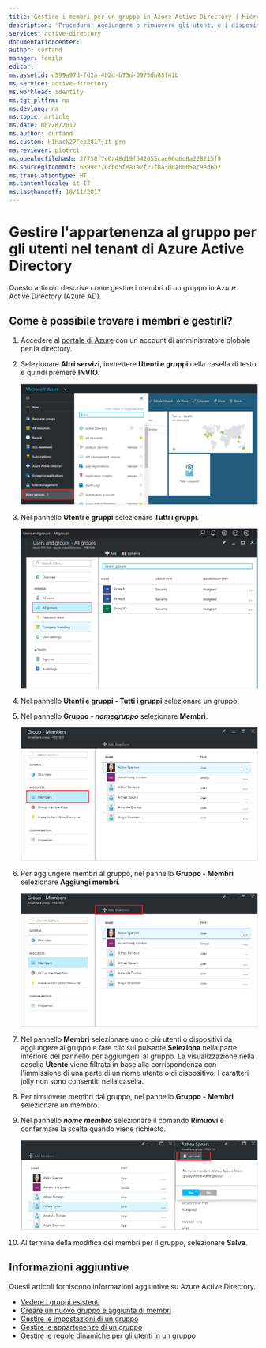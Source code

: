 ```yaml
---
title: Gestire i membri per un gruppo in Azure Active Directory | Microsoft Docs
description: 'Procedura: Aggiungere o rimuovere gli utenti e i dispositivi da un gruppo in Azure Active Directory'
services: active-directory
documentationcenter: 
author: curtand
manager: femila
editor: 
ms.assetid: d399a97d-fd2a-4b2d-b73d-0975db83f41b
ms.service: active-directory
ms.workload: identity
ms.tgt_pltfrm: na
ms.devlang: na
ms.topic: article
ms.date: 08/28/2017
ms.author: curtand
ms.custom: H1Hack27Feb2017;it-pro
ms.reviewer: piotrci
ms.openlocfilehash: 27758f7e0a48d19f542055cae06d6c0a228215f9
ms.sourcegitcommit: 6699c77dcbd5f8a1a2f21fba3d0a0005ac9ed6b7
ms.translationtype: HT
ms.contentlocale: it-IT
ms.lasthandoff: 10/11/2017
---
```

# <a name="manage-group-membership-for-users-in-your-azure-active-directory-tenant"></a>Gestire l'appartenenza al gruppo per gli utenti nel tenant di Azure Active Directory
Questo articolo descrive come gestire i membri di un gruppo in Azure Active Directory (Azure AD).

## <a name="how-do-i-find-the-members-and-manage-them"></a>Come è possibile trovare i membri e gestirli?
1. Accedere al [portale di Azure](https://portal.azure.com) con un account di amministratore globale per la directory.
2. Selezionare **Altri servizi**, immettere **Utenti e gruppi** nella casella di testo e quindi premere **INVIO**.

   ![Apertura di Gestione utenti](./media/active-directory-groups-members-azure-portal/search-user-management.png)
3. Nel pannello **Utenti e gruppi** selezionare **Tutti i gruppi**.

   ![Apertura del pannello Gruppi](./media/active-directory-groups-members-azure-portal/view-groups-blade.png)
4. Nel pannello **Utenti e gruppi - Tutti i gruppi** selezionare un gruppo.
5. Nel pannello **Gruppo - *nomegruppo*** selezionare **Membri**.

   ![Apertura del pannello Membri](./media/active-directory-groups-members-azure-portal/view-group-members.png)
6. Per aggiungere membri al gruppo, nel pannello **Gruppo - Membri** selezionare **Aggiungi membri**.

   ![Comando Aggiungi membri](./media/active-directory-groups-members-azure-portal/add-group-members-command.png)
7. Nel pannello **Membri** selezionare uno o più utenti o dispositivi da aggiungere al gruppo e fare clic sul pulsante **Seleziona** nella parte inferiore del pannello per aggiungerli al gruppo. La visualizzazione nella casella **Utente** viene filtrata in base alla corrispondenza con l'immissione di una parte di un nome utente o di dispositivo. I caratteri jolly non sono consentiti nella casella.
8. Per rimuovere membri dal gruppo, nel pannello **Gruppo - Membri** selezionare un membro.
9. Nel pannello ***nome membro*** selezionare il comando **Rimuovi** e confermare la scelta quando viene richiesto.

   ![Comando Rimuovi membri](./media/active-directory-groups-members-azure-portal/remove-group-members-command.png)
10. Al termine della modifica dei membri per il gruppo, selezionare **Salva**.

## <a name="additional-information"></a>Informazioni aggiuntive
Questi articoli forniscono informazioni aggiuntive su Azure Active Directory.

* [Vedere i gruppi esistenti](active-directory-groups-view-azure-portal.md)
* [Creare un nuovo gruppo e aggiunta di membri](active-directory-groups-create-azure-portal.md)
* [Gestire le impostazioni di un gruppo](active-directory-groups-settings-azure-portal.md)
* [Gestire le appartenenze di un gruppo](active-directory-groups-membership-azure-portal.md)
* [Gestire le regole dinamiche per gli utenti in un gruppo](active-directory-groups-dynamic-membership-azure-portal.md)
